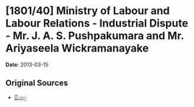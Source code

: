# [1801/40] Ministry of Labour and Labour Relations - Industrial Dispute - Mr. J. A. S. Pushpakumara and Mr. Ariyaseela Wickramanayake

**Date:** 2013-03-15

## Original Sources

- [සිංහල](https://documents.gov.lk/view/extra-gazettes/2013/3/1801-40_S.pdf)
